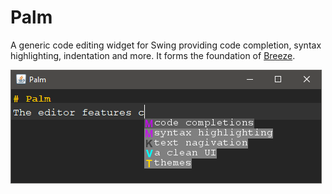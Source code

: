# Palm
A generic code editing widget for Swing providing code completion, syntax highlighting, indentation and more. It forms the foundation of [Breeze](https://github.com/fwcd/Breeze).

![Screenshot](screenshot.png)
